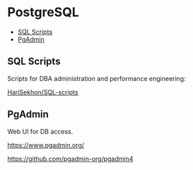 # PostgreSQL

<!-- INDEX_START -->

- [SQL Scripts](#sql-scripts)
- [PgAdmin](#pgadmin)

<!-- INDEX_END -->

## SQL Scripts

Scripts for DBA administration and performance engineering:

[HariSekhon/SQL-scripts](https://github.com/HariSekhon/SQL-scripts)

## PgAdmin

Web UI for DB access.

<https://www.pgadmin.org/>

<https://github.com/pgadmin-org/pgadmin4>
